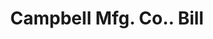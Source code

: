 ---
doi: 10.7916/D89P4CMV
date_other: '1900'
date_other_textual: 1900-1909
form: printed ephemera
genre:
- Invoices
name:
- Campbell Mfg. Co.
object_in_context_url: https://biggert.cul.columbia.edu/items/view/ave_biggert_00351
subject_hierarchical_geographic:
- Boston, Massachusetts, United States
subject_name:
- Campbell Mfg. Co.
title: Campbell Mfg. Co.. Bill
sort_title: Campbell Mfg. Co.. Bill
call_number: ave_biggert_00351
coordinates:
- 42.35805555555556,-71.06361111111111
pid: ave_biggert_00351
identifiers: ave_biggert_00351
canvas_id: ldpd:395625
permalink: "/items/ave_biggert_00351/"
layout: iiif-image-page
---